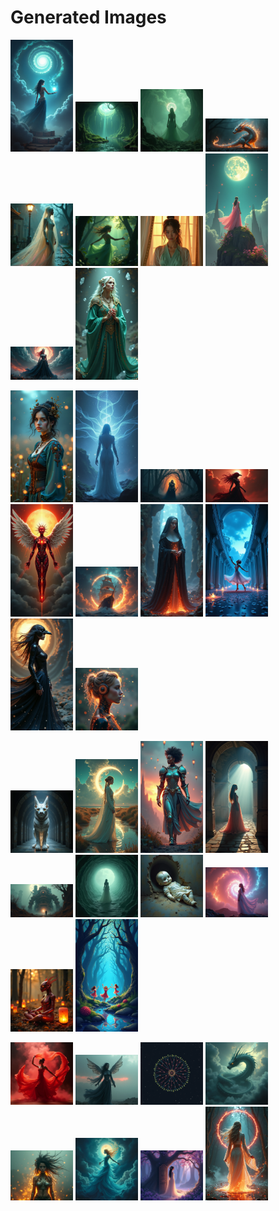 # Generated Images



<img src="2025_07_28_01.png" width="100"/> <img src="2025_07_28_02.png" width="100"/> <img src="2025_07_28_03.png" width="100"/> <img src="2025_07_28_04.png" width="100"/> <img src="2025_07_28_05.png" width="100"/> <img src="2025_07_28_06.png" width="100"/> <img src="2025_07_28_07.png" width="100"/> <img src="2025_07_28_08.png" width="100"/> <img src="2025_07_28_09.png" width="100"/> <img src="2025_07_28_10.png" width="100"/>

<img src="2025_07_28_11.png" width="100"/> <img src="2025_07_28_12.png" width="100"/> <img src="2025_07_28_13.png" width="100"/> <img src="2025_07_28_14.png" width="100"/> <img src="2025_07_28_15.png" width="100"/> <img src="2025_07_28_16.png" width="100"/> <img src="2025_07_28_17.png" width="100"/> <img src="2025_07_28_18.png" width="100"/> <img src="2025_07_28_19.png" width="100"/> <img src="2025_07_28_20.png" width="100"/>

<img src="2025_07_28_21.png" width="100"/> <img src="2025_07_28_22.png" width="100"/> <img src="2025_07_28_23.png" width="100"/> <img src="2025_07_28_24.png" width="100"/> <img src="2025_07_28_25.png" width="100"/> <img src="2025_07_28_26.png" width="100"/> <img src="2025_07_28_27.png" width="100"/> <img src="2025_07_28_28.png" width="100"/> <img src="2025_07_28_29.png" width="100"/> <img src="2025_07_28_30.png" width="100"/>

<img src="2025_07_28_31.png" width="100"/> <img src="2025_07_28_32.png" width="100"/> <img src="2025_07_28_33.png" width="100"/> <img src="2025_07_28_34.png" width="100"/> <img src="2025_07_28_35.png" width="100"/> <img src="2025_07_28_36.png" width="100"/> <img src="2025_07_28_37.png" width="100"/> <img src="2025_07_28_38.png" width="100"/>